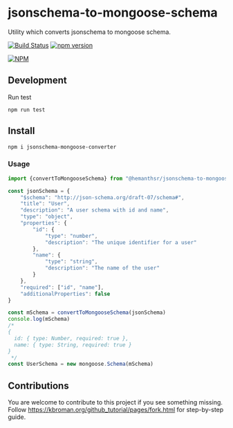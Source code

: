 # jsonschema-to-mongoose-schema
Utility which converts jsonschema to mongoose schema.

[![Build Status](https://github.com/HemanthGowda/jsonschema-mongoose-converter/workflows/CI/badge.svg)](https://github.com/HemanthGowda/jsonschema-mongoose-converter)
[![npm version](https://badge.fury.io/js/jsonschema-mongoose-converter.svg)](https://badge.fury.io/js/jsonschema-mongoose-converter)

[![NPM](https://nodei.co/npm/jsonschema-mongoose-converter.png)](https://nodei.co/npm/jsonschema-mongoose-converter/)

## Development
Run test
```shell
npm run test
```

## Install
```shell
npm i jsonschema-mongoose-converter
```

### Usage
```typescript
import {convertToMongooseSchema} from "@hemanthsr/jsonschema-to-mongoose-schema"

const jsonSchema = {
    "$schema": "http://json-schema.org/draft-07/schema#",
    "title": "User",
    "description": "A user schema with id and name",
    "type": "object",
    "properties": {
        "id": {
            "type": "number",
            "description": "The unique identifier for a user"
        },
        "name": {
            "type": "string",
            "description": "The name of the user"
        }
    },
    "required": ["id", "name"],
    "additionalProperties": false
}

const mSchema = convertToMongooseSchema(jsonSchema)
console.log(mSchema)
/*
{
  id: { type: Number, required: true },
  name: { type: String, required: true }
}
 */
const UserSchema = new mongoose.Schema(mSchema)
```

## Contributions
You are welcome to contribute to this project if you see something missing. Follow https://kbroman.org/github_tutorial/pages/fork.html for step-by-step guide.